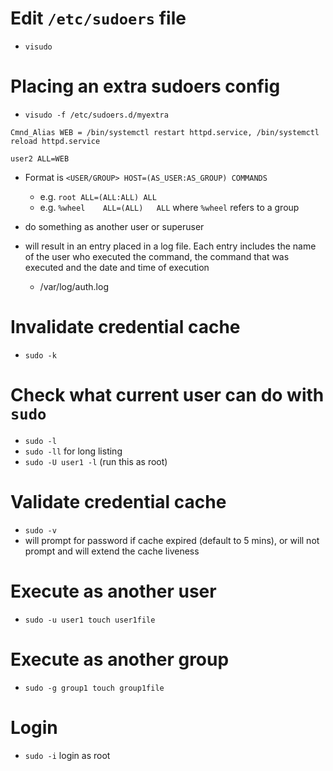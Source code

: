 # Edit `/etc/sudoers` file
* `visudo`

# Placing an extra sudoers config
* `visudo -f /etc/sudoers.d/myextra`
```
Cmnd_Alias WEB = /bin/systemctl restart httpd.service, /bin/systemctl reload httpd.service

user2 ALL=WEB
```
* Format is `<USER/GROUP> HOST=(AS_USER:AS_GROUP) COMMANDS`
  - e.g. `root ALL=(ALL:ALL) ALL`
  - e.g. `%wheel	ALL=(ALL)	ALL` where `%wheel` refers to a group

* do something as another user or superuser
* will result in an entry placed in a log file. Each entry includes the name of the user who executed the command, the command that was executed and the date and time of execution
  * /var/log/auth.log

# Invalidate credential cache
- `sudo -k`

# Check what current user can do with `sudo`
- `sudo -l`
- `sudo -ll` for long listing
- `sudo -U user1 -l` (run this as root)

# Validate credential cache
- `sudo -v`
- will prompt for password if cache expired (default to 5 mins), or will not prompt and will extend the cache liveness

# Execute as another user
- `sudo -u user1 touch user1file`

# Execute as another group
- `sudo -g group1 touch group1file`

# Login
- `sudo -i` login as root
